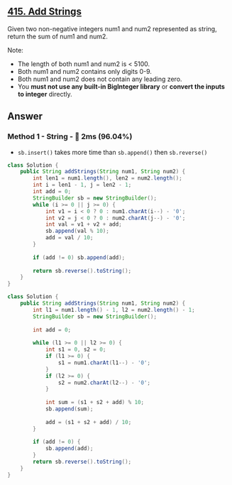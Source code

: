 ## [415. Add Strings](https://leetcode.com/problems/add-strings/submissions/)

Given two non-negative integers num1 and num2 represented as string, return the sum of num1 and num2.

Note:

- The length of both num1 and num2 is < 5100.
- Both num1 and num2 contains only digits 0-9.
- Both num1 and num2 does not contain any leading zero.
- You **must not use any built-in BigInteger library** or **convert the inputs to integer** directly.

## Answer
### Method 1 - String - :rocket: 2ms (96.04%)

- `sb.insert()` takes more time than `sb.append()` then `sb.reverse()`
```java
class Solution {
    public String addStrings(String num1, String num2) {
        int len1 = num1.length(), len2 = num2.length();
        int i = len1 - 1, j = len2 - 1;
        int add = 0;
        StringBuilder sb = new StringBuilder();
        while (i >= 0 || j >= 0) {
            int v1 = i < 0 ? 0 : num1.charAt(i--) - '0';
            int v2 = j < 0 ? 0 : num2.charAt(j--) - '0';
            int val = v1 + v2 + add;
            sb.append(val % 10);
            add = val / 10;
        }
        
        if (add != 0) sb.append(add);
        
        return sb.reverse().toString();
    }
}
```

```java
class Solution {
    public String addStrings(String num1, String num2) {
        int l1 = num1.length() - 1, l2 = num2.length() - 1;
        StringBuilder sb = new StringBuilder();
        
        int add = 0;
        
        while (l1 >= 0 || l2 >= 0) {
            int s1 = 0, s2 = 0;
            if (l1 >= 0) {
                s1 = num1.charAt(l1--) - '0';
            }
            if (l2 >= 0) {
                s2 = num2.charAt(l2--) - '0';
            }
            
            int sum = (s1 + s2 + add) % 10;
            sb.append(sum);
            
            add = (s1 + s2 + add) / 10;
        }
        
        if (add != 0) {
            sb.append(add);
        }
        return sb.reverse().toString();
    }
}
```
